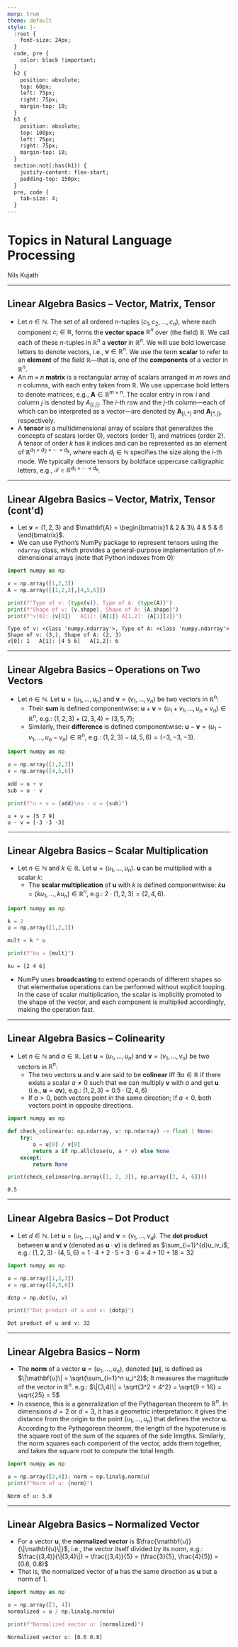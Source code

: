 ```yaml
---
marp: true
theme: default
style: |-
  :root {
    font-size: 24px;
  }
  code, pre {
    color: black !important;
  }
  h2 {
    position: absolute;
    top: 60px;
    left: 75px;
    right: 75px;
    margin-top: 10;
  }
  h3 {
    position: absolute;
    top: 100px;
    left: 75px;
    right: 75px;
    margin-top: 10;
  }
  section:not(:has(h1)) {
    justify-content: flex-start;
    padding-top: 150px;
  }
  pre, code {
    tab-size: 4;
  }
---
```

# Topics in Natural Language Processing

Nils Kujath

---
## Linear Algebra Basics – Vector, Matrix, Tensor

* Let $n \in \mathbb{N}$. The set of all ordered $n$-tuples $(c_1, c_2, \ldots, c_n)$, where each component $c_i \in \mathbb{R}$, forms the **vector space** $\mathbb{R}^n$ over (the field) $\mathbb{R}$. We call each of these $n$-tuples in $\mathbb{R}^n$ a **vector** in $\mathbb{R}^n$. We will use bold lowercase letters to denote vectors, i.e., $\mathbf{v} \in \mathbb{R}^n$. We use the term **scalar** to refer to an **element** of the field $\mathbb{R}$—that is, one of the **components** of a vector in $\mathbb{R}^n$.
* An $m \times n$ **matrix** is a rectangular array of scalars arranged in $m$ rows and $n$ columns, with each entry taken from $\mathbb{R}$. We use uppercase bold letters to denote matrices, e.g., $\mathbf{A} \in \mathbb{R}^{m \times n}$. The scalar entry in row $i$ and column $j$ is denoted by $A_{[i,j]}$. The $i$-th row and the $j$-th column—each of which can be interpreted as a vector—are denoted by $\mathbf{A}_{[i,*]}$ and $\mathbf{A}_{[*,j]}$, respectively.
* A **tensor** is a multidimensional array of scalars that generalizes the concepts of scalars (order 0), vectors (order 1), and matrices (order 2). A tensor of order $k$ has $k$ indices and can be represented as an element of $\mathbb{R}^{d_1 \times d_2 \times \cdots \times d_k}$, where each $d_i \in \mathbb{N}$ specifies the size along the $i$-th mode. We typically denote tensors by boldface uppercase calligraphic letters, e.g., $\boldsymbol{\mathcal{T}} \in \mathbb{R}^{d_1 \times \cdots \times d_k}$.

---
## Linear Algebra Basics – Vector, Matrix, Tensor (cont'd)

* Let $\mathbf{v} = (1,2,3)$ and $\mathbf{A} = \begin{bmatrix}1 & 2 & 3\\ 4 & 5 & 6 \end{bmatrix}$.
* We can use Python’s NumPy package to represent tensors using the `ndarray` class, which provides a general-purpose implementation of *n*-dimensional arrays (note that Python indexes from $0$):
```python
import numpy as np

v = np.array([1,2,3])
A = np.array([[1,2,3],[4,5,6]])

print(f"Type of v: {type(v)}, Type of A: {type(A)}")
print(f"Shape of v: {v.shape}, Shape of A: {A.shape}")
print(f"v[0]: {v[0]}   A[1]: {A[1]} A[1,2]: {A[1][2]}")
```

```
Type of v: <class 'numpy.ndarray'>, Type of A: <class 'numpy.ndarray'>
Shape of v: (3,), Shape of A: (2, 3)
v[0]: 1   A[1]: [4 5 6]   A[1,2]: 6
```

---
## Linear Algebra Basics – Operations on Two Vectors

* Let $n \in \mathbb{N}$. Let $\mathbf{u} = (u_1, \ldots, u_n)$ and $\mathbf{v} = (v_1, \ldots, v_n)$ be two vectors in $\mathbb{R}^n$:
	* Their **sum** is defined componentwise:  $\mathbf{u} + \mathbf{v} = (u_1 + v_1, \ldots, u_n + v_n) \in \mathbb{R}^n$,
	  e.g.: $(1,2,3) + (2,3,4) = (3,5,7)$;
	* Similarly, their **difference** is defined componentwise: $\mathbf{u} - \mathbf{v} = (u_1 - v_1, \ldots, u_n - v_n) \in \mathbb{R}^n$,
	  e.g.: $(1,2,3) - (4,5,6) = (-3,-3,-3)$.
```python
import numpy as np

u = np.array([1,2,3])
v = np.array([4,5,6])

add = u + v
sub = u - v

print(f"u + v = {add}\nu - v = {sub}")
```

```
u + v = [5 7 9]
u - v = [-3 -3 -3]
```

---
## Linear Algebra Basics – Scalar Multiplication

* Let $n \in \mathbb{N}$ and $k \in \mathbb{R}$. Let $\mathbf{u} = (u_1, \ldots, u_n)$. $\mathbf{u}$ can be multiplied with a scalar $k$:
	* The **scalar multiplication** of $\mathbf{u}$ with $k$ is defined componentwise: $k \mathbf{u} = (k u_1, \ldots, k u_n) \in \mathbb{R}^n$,
	  e.g.: $2 \cdot (1,2,3) = (2,4,6)$.

```python
import numpy as np

k = 2
u = np.array([1,2,3])

mult = k * u

print(f"ku = {mult}")
```

```
ku = [2 4 6]
```

* NumPy uses **broadcasting** to extend operands of different shapes so that elementwise operations can be performed without explicit looping. In the case of scalar multiplication, the scalar is implicitly promoted to the shape of the vector, and each component is multiplied accordingly, making the operation fast.

---
## Linear Algebra Basics – Colinearity

* Let $n \in \mathbb{N}$ and $a \in \mathbb{R}$. Let $\mathbf{u} = (u_1, \ldots, u_n)$ and $\mathbf{v} = (v_1, \ldots, v_n)$ be two vectors in $\mathbb{R}^n$:
	* The two vectors $\mathbf{u}$ and $\mathbf{v}$ are said to be **colinear** iff $\exists a \in \mathbb{R}$ if there exists a scalar $a \neq 0$ such that we can multiply $\mathbf{v}$ with $a$ and get $\mathbf{u}$ (i.e., $\mathbf{u} = a\mathbf{v}$),
	  e.g.: $(1,2,3) = 0.5 \cdot (2,4,6)$
	* If $a > 0$, both vectors point in the same direction; If $a < 0$, both vectors point in opposite directions.

```python
import numpy as np

def check_colinear(u: np.ndarray, v: np.ndarray) -> float | None:
    try:
        a = u[0] / v[0]
        return a if np.allclose(u, a * v) else None
    except:
        return None

print(check_colinear(np.array([1, 2, 3]), np.array([2, 4, 6])))
```

```
0.5
```

---
## Linear Algebra Basics – Dot Product

* Let $d \in \mathbb{N}$. Let $\mathbf{u} = (u_1, \ldots, u_d)$ and $\mathbf{v} = (v_1, \ldots, v_d)$. The **dot product** between $\mathbf{u}$ and $\mathbf{v}$ (denoted as $\mathbf{u} \cdot \mathbf{v}$) is defined as $\sum_{i=1}^{d}u_iv_i$,
  e.g.: $(1,2,3) \cdot (4,5,6) = 1 \cdot 4 + 2 \cdot 5 + 3 \cdot 6 = 4 + 10 + 18 = 32$
```python
import numpy as np

u = np.array([1,2,3])
v = np.array([4,5,6])

dotp = np.dot(u, v)

print(f"Dot product of u and v: {dotp}")
```

```
Dot product of u and v: 32
```

---
## Linear Algebra Basics – Norm

* The **norm** of a vector $\mathbf{u} = (u_1, \ldots, u_n)$, denoted $\|\mathbf{u}\|$, is defined as $\|\mathbf{u}\| = \sqrt{\sum_{i=1}^n u_i^2}$; It measures the magnitude of the vector in $\mathbb{R}^n$.
  e.g.: $\|(3,4)\| = \sqrt{3^2 + 4^2} = \sqrt{9 + 16} = \sqrt{25} = 5$
* In essence, this is a generalization of the Pythagorean theorem to $\mathbb{R}^n$. In dimensions $d = 2$ or $d = 3$, it has a geometric interpretation: it gives the distance from the origin to the point $(u_1, \ldots, u_n)$ that defines the vector $\mathbf{u}$. According to the Pythagorean theorem, the length of the hypotenuse is the square root of the sum of the squares of the side lengths. Similarly, the norm squares each component of the vector, adds them together, and takes the square root to compute the total length.
```python
import numpy as np

u = np.array([3,4]); norm = np.linalg.norm(u)
print(f"Norm of u: {norm}")
```

```
Norm of u: 5.0
```

---
## Linear Algebra Basics – Normalized Vector

* For a vector $\mathbf{u}$, the **normalized vector** is $\frac{\mathbf{u}}{\|\mathbf{u}\|}$, i.e., the vector itself divided by its norm,
  e.g.: $\frac{(3,4)}{\|(3,4)\|} = \frac{(3,4)}{5} = (\frac{3}{5}, \frac{4}{5}) = (0.6, 0.8)$
* That is, the normalized vector of $\mathbf{u}$ has the same direction as $\mathbf{u}$ but a norm of $1$.
```python
import numpy as np

u = np.array([3, 4])
normalized = u / np.linalg.norm(u)

print(f"Normalized vector u: {normalized}")
```

```
Normalized vector u: [0.6 0.8]
```

